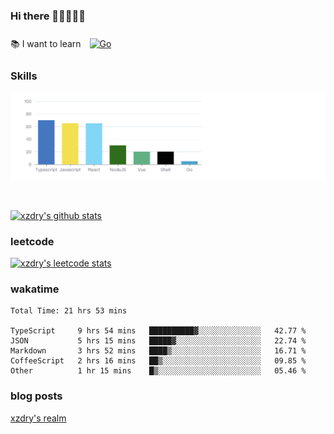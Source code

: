 ### Hi there 👋👋👋👋👋

 :books: I want to learn <a href="https://go.dev/" target="_blank"><img style="margin: 10px" src="https://profilinator.rishav.dev/skills-assets/go-original.svg" alt="Go" height="50" /></a>  

### Skills
![](img/2022-09-05-22-04-20.png)

<br />

[![xzdry's github stats](https://github-readme-stats.vercel.app/api?username=xzdry&count_private=true&show_icons=true&theme=vue)](https://github.com/xzdry)

### leetcode
[![xzdry's leetcode stats](https://leetcard.jacoblin.cool/xzdry-2?theme=light&font=Anek%20Kannada&site=cn)](https://leetcode.cn/u/xzdry-2/)

### wakatime
<!--START_SECTION:waka-->

```text
Total Time: 21 hrs 53 mins

TypeScript     9 hrs 54 mins   ██████████▓░░░░░░░░░░░░░░   42.77 %
JSON           5 hrs 15 mins   █████▓░░░░░░░░░░░░░░░░░░░   22.74 %
Markdown       3 hrs 52 mins   ████▒░░░░░░░░░░░░░░░░░░░░   16.71 %
CoffeeScript   2 hrs 16 mins   ██▒░░░░░░░░░░░░░░░░░░░░░░   09.85 %
Other          1 hr 15 mins    █▒░░░░░░░░░░░░░░░░░░░░░░░   05.46 %
```

<!--END_SECTION:waka-->

### blog posts
[xzdry's realm](https://www.justdry.net/)
